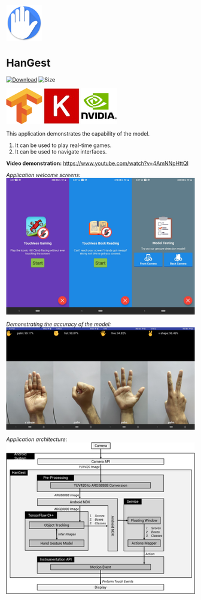 ![](screenshots/icon.png)
# HanGest
[![Download](https://img.shields.io/badge/Download-Latest%20APK-blue.svg)](https://github.com/adnyey/HanGest/releases/download/1.1/HanGest_1.1.apk)
![Size](https://img.shields.io/badge/Size-23.5%20MB-lightgrey.svg)

![](screenshots/tensorflow.png)
![](screenshots/keras.jpg)
![](screenshots/nvidia.png)

This application demonstrates the capability of the model.
 1. It can be used to play real-time games.
 2. It can be used to navigate interfaces.

**Video demonstration:** https://www.youtube.com/watch?v=4AmNNpHttQI

*Application welcome screens:*
![](screenshots/features.png)

*Demonstrating the accuracy of the model:*
![](screenshots/gesture_test.png)

*Application architecture:*
![](screenshots/architecture.png)